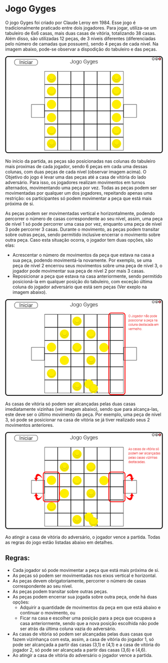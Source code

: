 # Jogo Gyges
O jogo Gyges foi criado por Claude Leroy em 1984. Esse jogo é tradicionalmente praticado entre dois jogadores. Para jogar, utiliza-se um tabuleiro de 6x6 casas, mais duas casas de vitória, totalizando 38 casas. Além disso, são utilizadas 12 peças, de 3 níveis diferentes (diferenciadas pelo número de camadas que possuem), sendo 4 peças de cada nível. Na imagem abaixo, pode-se observar a dispodição do tabuleiro e das peças.

<p align="center">
    <img src="https://raw.githubusercontent.com/gustavo-c-cunha/Jogo-Gyges/master/posicaoPecas.png"> 
</p>

No início da partida, as peças são posicionadas nas colunas do tabuleiro mais proximas de cada jogador, sendo 6 peças em cada uma dessas colunas, com duas peças de cada nível (observar imagem acima). O Objetivo do jogo é levar uma das peças até a casa de vitória do lado adversário. Para isso, os jogadores realizam movimentos em turnos alternados, movimentando uma peça por vez. Todas as peças podem ser movimentadas por qualquer um dos jogadores, repeitando apenas uma restrição: os participantes só podem movimentar a peça que está mais próxima de si.

As peças podem ser movimentadas vertical e horizontalmente, podendo percorrer o número de casas correspondente ao seu nível, assim, uma peça de nível 1 só pode percorrer uma casa por vez, enquanto uma peça de nível 3 pode percorrer 3 casas. Durante o movimento, as peças podem transitar sobre outras peças, sendo permitido inclusive encerrar o movimento sobre outra peça. Caso esta situação ocorra, o jogador tem duas opções, são elas:
  - Acrescentar o número de movimentos da peça que estava na casa a sua peça, podendo movimentá-la novamente. Por exemplo, se uma peça de nível 2 encerrou seus movimentos sobre uma peça de nível 3, o jogador pode movimentar sua peça de nível 2 por mais 3 casas.
  - Reposicionar a peça que estava na casa anteriormente, sendo permitido posicioná-la em qualquer posição do tabuleiro, com exceção última coluna do jogador adversário que está sem peças (Ver exeplo na imagem abaixo).

<p align="center">
    <img src="https://raw.githubusercontent.com/gustavo-c-cunha/Jogo-Gyges/master/exemploReposicionar.png"> 
</p>

As casas de vitória só podem ser alcançadas pelas duas casas imediatamente vizinhas (ver imagem abaixo), sendo que para alcança-las, este deve ser o último movimento da peça. Por exemplo, uma peça de nível 3, só pode se posicionar na casa de vitória se já tiver realizado seus 2 movimentos anteriores.

<p align="center">
    <img src="https://raw.githubusercontent.com/gustavo-c-cunha/Jogo-Gyges/master/casasVizinhas.png"> 
</p>

Ao atingir a casa de vitória do adversário, o jogador vence a partida. Todas as regras do jogo estão listadas abaixo em detalhes.

## Regras:
- Cada jogador só pode movimentar a peça que está mais próxima de si.
- As peças só podem ser movimentadas nos eixos vertical e horizontal.
- As peças devem obrigatoriamente, percorrer o número de casas correspondente ao seu nível.
- As peças podem transitar sobre outras peças.
- As peças podem encerrar sua jogada sobre outra peça, onde há duas opções:
  - Adquirir a quantidade de movimentos da peça em que está abaixo e continuar o movimento, ou
  - Ficar na casa e escolher uma posição para a peça que ocupava a casa anteriormente, sendo que a nova posição escolhida não pode ser atrás da última coluna vazia do adversário.
- As casas de vitória só podem ser alcançadas pelas duas casas que fazem vizinhança com esta, assim, a casa de vitória do jogador 1, só pode ser alcançada a partir das casas (3,1) e (4,1) e a casa de vitória do jogador 2, só pode ser alcançada a partir das casas (3,6) e (4,6).
- Ao atingir a casa de vitória do adversário o jogador vence a partida.
